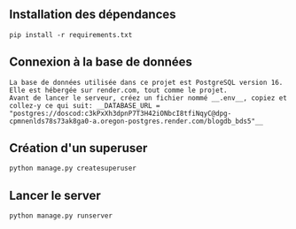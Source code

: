 ## Installation des dépendances
    pip install -r requirements.txt

## Connexion à la base de données
    La base de données utilisée dans ce projet est PostgreSQL version 16.
    Elle est hébergée sur render.com, tout comme le projet.
    Avant de lancer le serveur, créez un fichier nommé __.env__, copiez et collez-y ce qui suit: __DATABASE_URL = "postgres://doscod:c3kPxXh3dpnP7T3H42iONbcI8tfiNqyC@dpg-cpmnenlds78s73ak8ga0-a.oregon-postgres.render.com/blogdb_bds5"__

## Création d'un superuser 
    python manage.py createsuperuser
    
## Lancer le server
    python manage.py runserver
